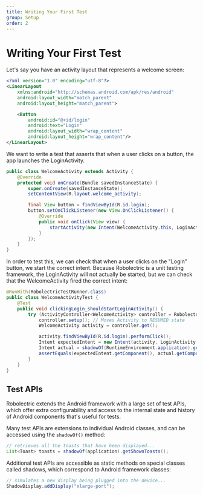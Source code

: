 ```yaml
---
title: Writing Your First Test
group: Setup
order: 2
---
```


# Writing Your First Test

Let's say you have an activity layout that represents a welcome screen:

```xml
<?xml version="1.0" encoding="utf-8"?>
<LinearLayout
    xmlns:android="http://schemas.android.com/apk/res/android"
    android:layout_width="match_parent"
    android:layout_height="match_parent">

    <Button
        android:id="@+id/login"
        android:text="Login"
        android:layout_width="wrap_content"
        android:layout_height="wrap_content"/>
</LinearLayout>
```

We want to write a test that asserts that when a user clicks on a button, the app launches the LoginActivity.

```java
public class WelcomeActivity extends Activity {
    @Override
    protected void onCreate(Bundle savedInstanceState) {
        super.onCreate(savedInstanceState);
        setContentView(R.layout.welcome_activity);

        final View button = findViewById(R.id.login);
        button.setOnClickListener(new View.OnClickListener() {
            @Override
            public void onClick(View view) {
                startActivity(new Intent(WelcomeActivity.this, LoginActivity.class));
            }
        });
    }
}
```

In order to test this, we can check that when a user clicks on the "Login" button, we start the correct intent. Because Robolectric is a unit testing framework, the LoginActivity will not actually be started, but we can check that the WelcomeActivity fired the correct intent:

```java
@RunWith(RobolectricTestRunner.class)
public class WelcomeActivityTest {
    @Test
    public void clickingLogin_shouldStartLoginActivity() {
        try (ActivityController<WelcomeActivity> controller = Robolectric.buildActivity(WelcomeActivity.class)) {
            controller.setup(); // Moves Activity to RESUMED state
            WelcomeActivity activity = controller.get();

            activity.findViewById(R.id.login).performClick();
            Intent expectedIntent = new Intent(activity, LoginActivity.class);
            Intent actual = shadowOf(RuntimeEnvironment.application).getNextStartedActivity();
            assertEquals(expectedIntent.getComponent(), actual.getComponent());
        }
    }
}
```

## Test APIs

Robolectric extends the Android framework with a large set of test APIs, which offer extra configurability and access to the internal state and history of Android components that's useful for tests.

Many test APIs are extensions to individual Android classes, and can be accessed using the `shadowOf()` method:

```java
// retrieves all the toasts that have been displayed...
List<Toast> toasts = shadowOf(application).getShownToasts();
```

Additional test APIs are accessible as static methods on special classes called shadows, which correspond to Android framework classes:

```java
// simulates a new display being plugged into the device...
ShadowDisplay.addDisplay("xlarge-port");
```
